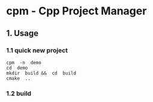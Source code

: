 
# cpm - Cpp Project Manager


## 1. Usage


### 1.1 quick new project

```shell
cpm  -n  demo
cd  demo
mkdir  build &&  cd  build
cmake  ..
```

### 1.2 build

